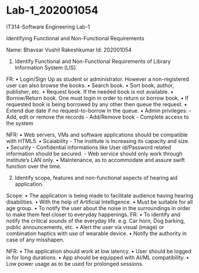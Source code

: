 # Lab-1_202001054
IT314-Software Engineering Lab-1

Identifying Functional and Non-Functional Requirements

Name: Bhavsar Vushil Rakeshkumar
Id: 202001054

1) Identify Functional and Non-Functional Requirements of Library Information System (LIS).

FR:
    • Login/Sign Up as student or administrator. However a non-registered user can also browse the books. 
    • Search book.
    • Sort book, author, publisher, etc.
    • Request book. If the needed book is not available.
    • Borrow/Return book. One must login in order to return or borrow book.
    • If requested book is being borrowed by any other then queue the request.
    • Extend due date if no request-to-borrow in the queue.
    • Admin privileges:
	    - Add, edit or remove the records
	    - Add/Remove book
	    - Complete access to the system

NFR:
    • Web servers, VMs and software applications should be compatible with HTML5.
    • Scalability
	    - The institute is increasing its capacity and size.
    • Security
	    - Confidential informations like User id/Password related information 		  should be secured.
	    - Web service should only work through institute’s LAN only.
    • Maintenance, as to accommodate and assure swift function over the time.


2) Identify scope, features and non-functional aspects of hearing aid application.

Scope:
    • The application is being made to facilitate audience having hearing disabilities.
    • With the help of Artificial Intelligence. 
    • Must be suitable for all age group.
    • To notify the user about the noise in the surroundings in order to make them feel closer to everyday happenings.
FR:
    • To identify and notify the critical sounds of the everyday life. 
      e.g. Car horn, Dog barking, public announcements, etc.
    • Alert the user via visual (image) or combination haptics with use of wearable device.
    • Notify the authority in case of any misshapen.

NFR:
    • The application should work at low latency.
    • User should be logged in for long durations.
    • App should be equipped with AI/ML compatibility.
    • Low power usage as to be used for prolonged sessions.
